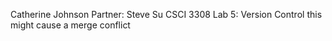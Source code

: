 Catherine Johnson Partner: Steve Su
CSCI 3308 Lab 5: Version Control
this might cause a merge conflict
